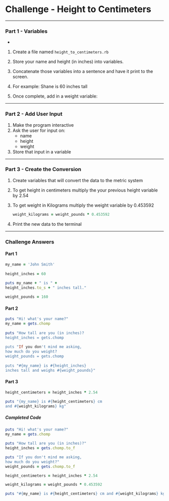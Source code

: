 # Challenge - Height to Centimeters
- - - -
### Part 1 - Variables
-
1. Create a file named `height_to_centimeters.rb`
1. Store your name and height (in inches) into variables. 
1. Concatenate those variables into a sentence and have it print to the screen.
1. For example: Shane is 60 inches tall
	

1. Once complete, add in a weight variable:

- - - - 
### Part 2 - Add User Input

1. Make the program interactive
2. Ask the user for input on:
	- name
	- height
	- weight
3. Store that input in a variable 


- - - -
### Part 3 - Create the Conversion

1. Create variables that will convert the data to the metric system 
2. To get height in centimeters multiply the your previous height variable by 2.54


3. To get weight in Kilograms multiply the weight variable by 0.453592

	```ruby
	weight_kilograms = weight_pounds * 0.453592
	```
		
4. Print the new data to the terminal

- - - -
### Challenge Answers

#### Part 1

```ruby
my_name = 'John Smith'
		
height_inches = 60
		
puts my_name + " is " + 
height_inches.to_s + " inches tall."
```

```ruby
weight_pounds = 160
```
#### Part 2

```ruby
puts "Hi! what's your name?"
my_name = gets.chomp
		
puts "How tall are you (in inches)?
height_inches = gets.chomp
		
puts "If you don't mind me asking,
how much do you weight?
weight_pounds = gets.chomp
			
puts "#{my_name} is #{height_inches} 
inches tall and weighs #{weight_pounds}"
```		

#### Part 3

```ruby
height_centimeters = height_inches * 2.54
```
```ruby		
puts "{my_name} is #{height_centimeters} cm 
and #{weight_kilograms} kg"
```		

##### Completed Code

```ruby
puts "Hi! what's your name?"
my_name = gets.chomp

puts "How tall are you (in inches)?"
height_inches = gets.chomp.to_f

puts "If you don't mind me asking,
how much do you weight?"
weight_pounds = gets.chomp.to_f

height_centimeters = height_inches * 2.54

weight_kilograms = weight_pounds * 0.453592

puts "#{my_name} is #{height_centimeters} cm and #{weight_kilograms} kg"
```
